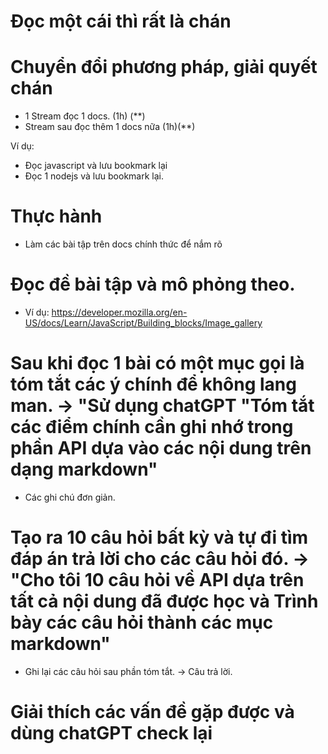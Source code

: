 # Đọc một cái thì rất là chán

# Chuyển đổi phương pháp, giải quyết chán
- 1 Stream đọc 1 docs. (1h) (**)
- Stream sau đọc thêm 1 docs nữa (1h)(**)

Ví dụ: 
- Đọc javascript và lưu bookmark lại
- Đọc 1 nodejs và lưu bookmark lại.


# Thực hành
- Làm các bài tập trên docs chính thức để nắm rõ

# Đọc đề bài tập và mô phỏng theo.
- Ví dụ: https://developer.mozilla.org/en-US/docs/Learn/JavaScript/Building_blocks/Image_gallery

# Sau khi đọc 1 bài có một mục gọi là tóm tắt các ý chính để không lang man. -> "Sử dụng chatGPT "Tóm tắt các điểm chính cần ghi nhớ trong phần API dựa vào các nội dung trên dạng markdown"
- Các ghi chú đơn giản.

# Tạo ra 10 câu hỏi bất kỳ và tự đi tìm đáp án trả lời cho các câu hỏi đó. -> "Cho tôi 10 câu hỏi về API dựa trên tất cả nội dung đã được học và Trình bày các câu hỏi thành các mục markdown"
- Ghi lại các câu hỏi sau phần tóm tắt.
-> Câu trả lời.


# Giải thích các vấn đề gặp được và dùng chatGPT check lại

